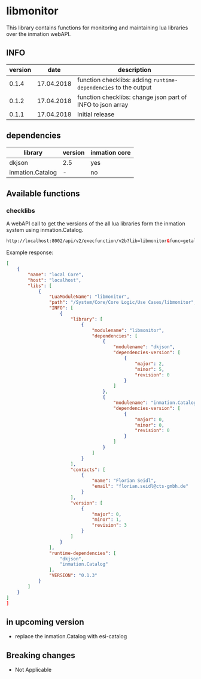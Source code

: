 # libmonitor

This library contains functions for monitoring and maintaining lua libraries over the inmation webAPI.

## INFO

| version | date       | description                                                     |
| ------- | ---------- | --------------------------------------------------------------- |
| 0.1.4   | 17.04.2018 | function checklibs: adding `runtime-dependencies` to the output |
| 0.1.2   | 17.04.2018 | function checklibs: change json part of  INFO to json array     |
| 0.1.1   | 17.04.2018 | Initial release                                                 |

## dependencies

| library          | version | inmation core |
| ---------------- | ------- | ------------- |
| dkjson           | 2.5     | yes           |
| inmation.Catalog | -       | no            |

## Available functions

### checklibs

A webAPI call to get the versions of the all lua libraries form the inmation system using inmation.Catalog.

```html
http://localhost:8002/api/v2/execfunction/v2b?lib=libmonitor&func=getalllibs
```

Example response:

```json
[
    {
        "name": "local Core",
        "host": "localhost",
        "libs": [
            {
                "LuaModuleName": "libmonitor",
                "path": "/System/Core/Core Logic/Use Cases/libmonitor",
                "INFO": [
                    {
                        "library": [
                            {
                                "modulename": "libmonitor",
                                "dependencies": [
                                    {
                                        "modulename": "dkjson",
                                        "dependencies-version": [
                                            {
                                                "major": 2,
                                                "minor": 5,
                                                "revision": 0
                                            }
                                        ]
                                    },
                                    {
                                        "modulename": "inmation.Catalog",
                                        "dependencies-version": [
                                            {
                                                "major": 0,
                                                "minor": 0,
                                                "revision": 0
                                            }
                                        ]
                                    }
                                ]
                            }
                        ],
                        "contacts": [
                            {
                                "name": "Florian Seidl",
                                "email": "florian.seidl@cts-gmbh.de"
                            }
                        ],
                        "version": [
                            {
                                "major": 0,
                                "minor": 1,
                                "revision": 3
                            }
                        ]
                    }
                ],
                "runtime-dependencies": [
                    "dkjson",
                    "inmation.Catalog"
                ],
                "VERSION": "0.1.3"
            }
        ]
    }
]
]
```

## in upcoming version

- replace the inmation.Catalog with esi-catalog

## Breaking changes

- Not Applicable